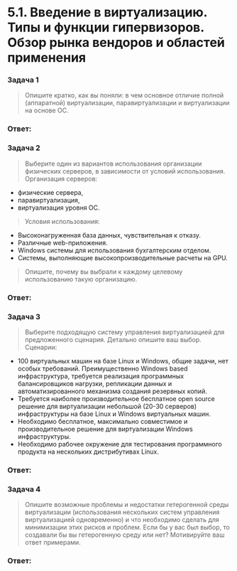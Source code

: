 # 5.1. Введение в виртуализацию. Типы и функции гипервизоров. Обзор рынка вендоров и областей применения

### Задача 1
> Опишите кратко, как вы поняли: в чем основное отличие полной (аппаратной) виртуализации, паравиртуализации и виртуализации на основе ОС.

### Ответ:

### Задача 2
> Выберите один из вариантов использования организации физических серверов, в зависимости от условий использования.
> Организация серверов:
* физические сервера,
* паравиртуализация,
* виртуализация уровня ОС.

> Условия использования:
* Высоконагруженная база данных, чувствительная к отказу.
* Различные web-приложения.
* Windows системы для использования бухгалтерским отделом.
* Системы, выполняющие высокопроизводительные расчеты на GPU.

> Опишите, почему вы выбрали к каждому целевому использованию такую организацию.

### Ответ:

### Задача 3
> Выберите подходящую систему управления виртуализацией для предложенного сценария. Детально опишите ваш выбор.
Сценарии:
* 100 виртуальных машин на базе Linux и Windows, общие задачи, нет особых требований. Преимущественно Windows based инфраструктура, требуется реализация программных балансировщиков нагрузки, репликации данных и автоматизированного механизма создания резервных копий.
* Требуется наиболее производительное бесплатное open source решение для виртуализации небольшой (20-30 серверов) инфраструктуры на базе Linux и Windows виртуальных машин.
* Необходимо бесплатное, максимально совместимое и производительное решение для виртуализации Windows инфраструктуры.
* Необходимо рабочее окружение для тестирования программного продукта на нескольких дистрибутивах Linux.

### Ответ:

### Задача 4
> Опишите возможные проблемы и недостатки гетерогенной среды виртуализации (использования нескольких систем управления виртуализацией одновременно) и что необходимо сделать для минимизации этих рисков и проблем. Если бы у вас был выбор, то создавали бы вы гетерогенную среду или нет? Мотивируйте ваш ответ примерами.

### Ответ:
